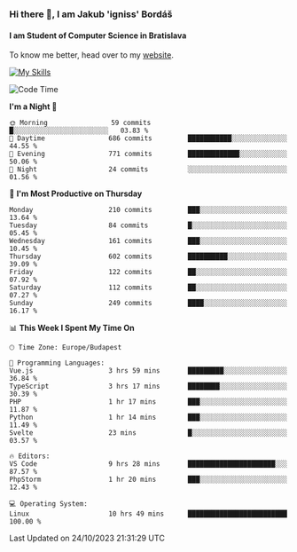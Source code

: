 ### Hi there 👋, I am Jakub 'igniss' Bordáš

#### I am Student of Computer Science in Bratislava
To know me better, head over to my [website](https://bordas.sk).

[![My Skills](https://skillicons.dev/icons?i=js,html,css,figma,svelte,java,kotlin,python,postgresql,typescript,nest,nodejs)](https://bordas.sk)


<!--START_SECTION:waka-->
![Code Time](http://img.shields.io/badge/Code%20Time-1%2C245%20hrs-blue)

**I'm a Night 🦉** 

```text
🌞 Morning                59 commits          █░░░░░░░░░░░░░░░░░░░░░░░░   03.83 % 
🌆 Daytime                686 commits         ███████████░░░░░░░░░░░░░░   44.55 % 
🌃 Evening                771 commits         █████████████░░░░░░░░░░░░   50.06 % 
🌙 Night                  24 commits          ░░░░░░░░░░░░░░░░░░░░░░░░░   01.56 % 
```
📅 **I'm Most Productive on Thursday** 

```text
Monday                   210 commits         ███░░░░░░░░░░░░░░░░░░░░░░   13.64 % 
Tuesday                  84 commits          █░░░░░░░░░░░░░░░░░░░░░░░░   05.45 % 
Wednesday                161 commits         ███░░░░░░░░░░░░░░░░░░░░░░   10.45 % 
Thursday                 602 commits         ██████████░░░░░░░░░░░░░░░   39.09 % 
Friday                   122 commits         ██░░░░░░░░░░░░░░░░░░░░░░░   07.92 % 
Saturday                 112 commits         ██░░░░░░░░░░░░░░░░░░░░░░░   07.27 % 
Sunday                   249 commits         ████░░░░░░░░░░░░░░░░░░░░░   16.17 % 
```


📊 **This Week I Spent My Time On** 

```text
🕑︎ Time Zone: Europe/Budapest

💬 Programming Languages: 
Vue.js                   3 hrs 59 mins       █████████░░░░░░░░░░░░░░░░   36.84 % 
TypeScript               3 hrs 17 mins       ████████░░░░░░░░░░░░░░░░░   30.39 % 
PHP                      1 hr 17 mins        ███░░░░░░░░░░░░░░░░░░░░░░   11.87 % 
Python                   1 hr 14 mins        ███░░░░░░░░░░░░░░░░░░░░░░   11.49 % 
Svelte                   23 mins             █░░░░░░░░░░░░░░░░░░░░░░░░   03.57 % 

🔥 Editors: 
VS Code                  9 hrs 28 mins       ██████████████████████░░░   87.57 % 
PhpStorm                 1 hr 20 mins        ███░░░░░░░░░░░░░░░░░░░░░░   12.43 % 

💻 Operating System: 
Linux                    10 hrs 49 mins      █████████████████████████   100.00 % 
```


 Last Updated on 24/10/2023 21:31:29 UTC
<!--END_SECTION:waka-->
